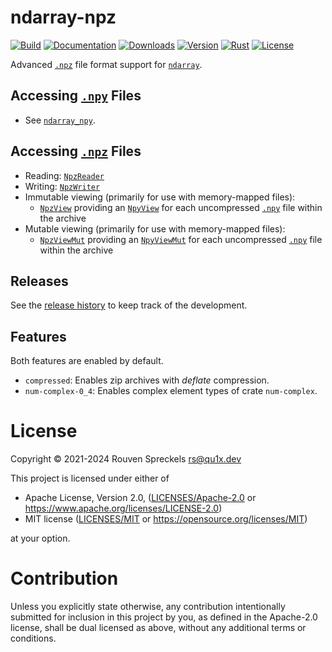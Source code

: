 # ndarray-npz

[![Build][]](https://github.com/qu1x/ndarray-npz/actions/workflows/build.yml)
[![Documentation][]](https://docs.rs/ndarray-npz)
[![Downloads][]](https://crates.io/crates/ndarray-npz)
[![Version][]](https://crates.io/crates/ndarray-npz)
[![Rust][]](https://www.rust-lang.org)
[![License][]](https://opensource.org/licenses)

[Build]: https://github.com/qu1x/ndarray-npz/actions/workflows/build.yml/badge.svg
[Documentation]: https://docs.rs/ndarray-npz/badge.svg
[Downloads]: https://img.shields.io/crates/d/ndarray-npz.svg
[Version]: https://img.shields.io/crates/v/ndarray-npz.svg
[Rust]: https://img.shields.io/badge/rust-v1.73.0-brightgreen.svg
[License]: https://img.shields.io/badge/License-MIT%20OR%20Apache--2.0-blue.svg

Advanced [`.npz`] file format support for [`ndarray`].

## Accessing [`.npy`] Files

  * See [`ndarray_npy`].

## Accessing [`.npz`] Files

  * Reading: [`NpzReader`]
  * Writing: [`NpzWriter`]
  * Immutable viewing (primarily for use with memory-mapped files):
      * [`NpzView`] providing an [`NpyView`] for each uncompressed [`.npy`] file within
        the archive
  * Mutable viewing (primarily for use with memory-mapped files):
      * [`NpzViewMut`] providing an [`NpyViewMut`] for each uncompressed [`.npy`] file within
        the archive

[`.npy`]: https://numpy.org/doc/stable/reference/generated/numpy.lib.format.html
[`.npz`]: https://numpy.org/doc/stable/reference/generated/numpy.savez.html

[`ndarray`]: https://docs.rs/ndarray
[`ndarray_npy`]: https://docs.rs/ndarray_npy

[`NpzReader`]: https://docs.rs/ndarray-npz/latest/ndarray_npz/struct.NpzReader.html
[`NpzWriter`]: https://docs.rs/ndarray-npz/latest/ndarray_npz/struct.NpzWriter.html
[`NpzView`]: https://docs.rs/ndarray-npz/latest/ndarray_npz/struct.NpzView.html
[`NpyView`]: https://docs.rs/ndarray-npz/latest/ndarray_npz/struct.NpyView.html
[`NpzViewMut`]: https://docs.rs/ndarray-npz/latest/ndarray_npz/struct.NpzViewMut.html
[`NpyViewMut`]: https://docs.rs/ndarray-npz/latest/ndarray_npz/struct.NpyViewMut.html

## Releases

See the [release history](RELEASES.md) to keep track of the development.

## Features

Both features are enabled by default.

  * `compressed`: Enables zip archives with *deflate* compression.
  * `num-complex-0_4`: Enables complex element types of crate `num-complex`.

# License

Copyright © 2021-2024 Rouven Spreckels <rs@qu1x.dev>

This project is licensed under either of

 * Apache License, Version 2.0, ([LICENSES/Apache-2.0](LICENSES/Apache-2.0) or
   https://www.apache.org/licenses/LICENSE-2.0)
 * MIT license ([LICENSES/MIT](LICENSES/MIT) or https://opensource.org/licenses/MIT)

at your option.

# Contribution

Unless you explicitly state otherwise, any contribution intentionally submitted
for inclusion in this project by you, as defined in the Apache-2.0 license,
shall be dual licensed as above, without any additional terms or conditions.
